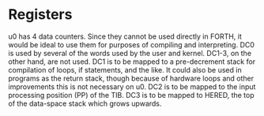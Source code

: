 # Registers

u0 has 4 data counters. Since they cannot be used directly in FORTH, it would be ideal to use them for purposes of compiling and interpreting. DC0 is used by several of the words used by the user and kernel. DC1-3, on the other hand, are not used. DC1 is to be mapped to a pre-decrement stack for compilation of loops, if statements, and the like. It could also be used in programs as the return stack, though because of hardware loops and other improvements this is not necessary on u0. DC2 is to be mapped to the input processing position (PP) of the TIB. DC3 is to be mapped to HERED, the top of the data-space stack which grows upwards.
